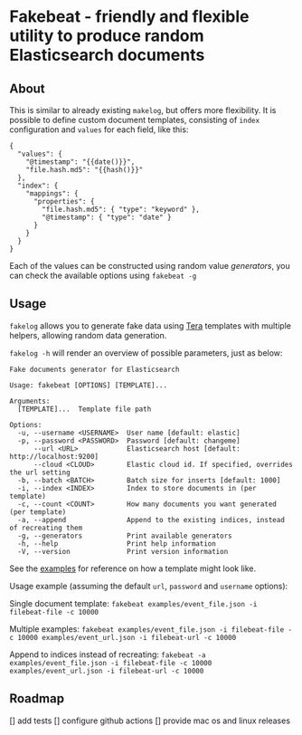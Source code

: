 # Fakebeat - friendly and flexible utility to produce random Elasticsearch documents

## About

This is similar to already existing `makelog`, but offers more flexibility. It is possible to define custom document
templates, consisting of `index` configuration and `values` for each field, like this:

```
{
  "values": {
    "@timestamp": "{{date()}}",
    "file.hash.md5": "{{hash()}}"
  },
  "index": {
    "mappings": {
      "properties": {
        "file.hash.md5": { "type": "keyword" },
        "@timestamp": { "type": "date" }
      }
    }
  }
}
```

Each of the values can be constructed using random value _generators_, you can check the available options using
`fakebeat -g`

## Usage

`fakelog` allows you to generate fake data using [Tera](https://tera.netlify.app) templates with multiple helpers, allowing random data generation.

`fakelog -h` will render an overview of possible parameters, just as below:

```
Fake documents generator for Elasticsearch

Usage: fakebeat [OPTIONS] [TEMPLATE]...

Arguments:
  [TEMPLATE]...  Template file path

Options:
  -u, --username <USERNAME>  User name [default: elastic]
  -p, --password <PASSWORD>  Password [default: changeme]
      --url <URL>            Elasticsearch host [default: http://localhost:9200]
      --cloud <CLOUD>        Elastic cloud id. If specified, overrides the url setting
  -b, --batch <BATCH>        Batch size for inserts [default: 1000]
  -i, --index <INDEX>        Index to store documents in (per template)
  -c, --count <COUNT>        How many documents you want generated (per template)
  -a, --append               Append to the existing indices, instead of recreating them
  -g, --generators           Print available generators
  -h, --help                 Print help information
  -V, --version              Print version information

```

See the [examples](/examples/) for reference on how a template might look like.

Usage example (assuming the default `url`, `password` and `username` options):

Single document template:
`fakebeat examples/event_file.json -i filebeat-file -c 10000`

Multiple examples:
`fakebeat examples/event_file.json -i filebeat-file -c 10000 examples/event_url.json -i filebeat-url -c 10000`

Append to indices instead of recreating:
`fakebeat -a examples/event_file.json -i filebeat-file -c 10000 examples/event_url.json -i filebeat-url -c 10000`

## Roadmap

[] add tests
[] configure github actions
[] provide mac os and linux releases
